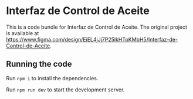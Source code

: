 
  # Interfaz de Control de Aceite

  This is a code bundle for Interfaz de Control de Aceite. The original project is available at https://www.figma.com/design/EiEL4jJj7P25lkHTpKMbH5/Interfaz-de-Control-de-Aceite.

  ## Running the code

  Run `npm i` to install the dependencies.

  Run `npm run dev` to start the development server.
  